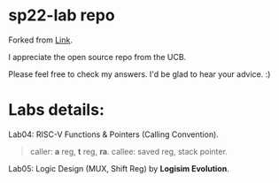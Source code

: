 # sp22-lab repo

Forked from [Link](https://github.com/61c-teach/sp22-lab-starter).

I appreciate the open source repo from the UCB.

Please feel free to check my answers. I'd be glad to hear your advice. :)

# Labs details:

Lab04: RISC-V Functions & Pointers (Calling Convention).

> caller: **a** reg, **t** reg, **ra**. 
> callee: saved reg, stack pointer.

Lab05: Logic Design (MUX, Shift Reg) by **Logisim Evolution**.

